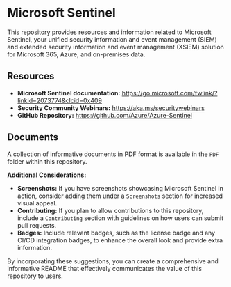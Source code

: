 


# Microsoft Sentinel

This repository provides resources and information related to Microsoft Sentinel, your unified security information and event management (SIEM) and extended security information and event management (XSIEM) solution for Microsoft 365, Azure, and on-premises data.

## Resources

* **Microsoft Sentinel documentation:** https://go.microsoft.com/fwlink/?linkid=2073774&clcid=0x409
* **Security Community Webinars:** https://aka.ms/securitywebinars
* **GitHub Repository:** https://github.com/Azure/Azure-Sentinel

## Documents

A collection of informative documents in PDF format is available in the `PDF` folder within this repository.

**Additional Considerations:**

* **Screenshots:** If you have screenshots showcasing Microsoft Sentinel in action, consider adding them under a `Screenshots` section for increased visual appeal.
* **Contributing:** If you plan to allow contributions to this repository, include a `Contributing` section with guidelines on how users can submit pull requests.
* **Badges:** Include relevant badges, such as the license badge and any CI/CD integration badges, to enhance the overall look and provide extra information.

By incorporating these suggestions, you can create a comprehensive and informative README that effectively communicates the value of this repository to users.
